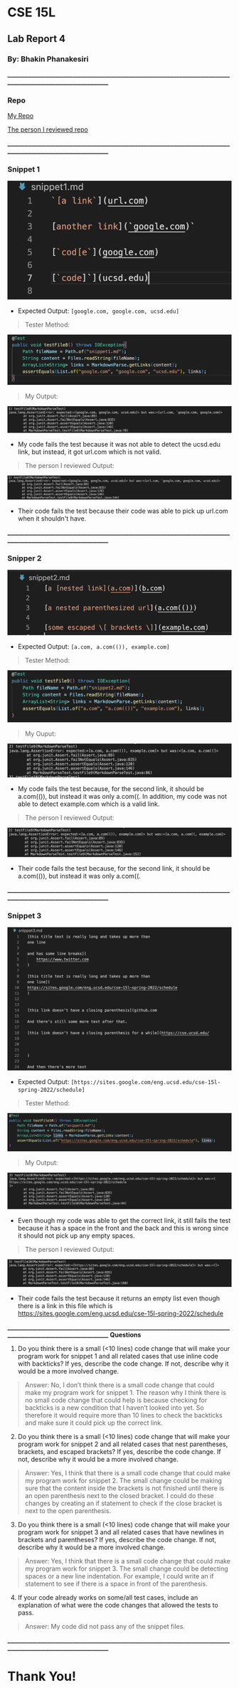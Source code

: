 # CSE 15L
## Lab Report 4
### By: Bhakin Phanakesiri 

**_____________________________________________________________________________________________________________**
### **Repo**

[My Repo](https://github.com/bhakin/markdown-parser)

[The person I reviewed repo](https://github.com/Trinnnn/markdown-parser)

**_____________________________________________________________________________________________________________**
### **Snippet 1**

![pic1](snippet1.png)
- Expected Output: ```[google.com, google.com, ucsd.edu]```

> Tester Method:

![test1](Tester1.png)


> My Output: 

![output1](myoutput1.png)

- My code fails the test because it was not able to detect the ucsd.edu link, but instead, it got url.com which is not valid. 



> The person I reviewed Output:

![output2](Reviewed1.png)

- Their code fails the test because their code was able to pick up url.com when it shouldn't have. 




**_____________________________________________________________________________________________________________**
### **Snipper 2**

![pic2](snippet2.png)
- Expected Output: ```[a.com, a.com(()), example.com]```

> Tester Method:

![test2](Tester2.png) 


> My Ouput:

![output3](myoutput2.png)
- My code fails the test because, for the second link, it should be a.com(()), but instead it was only a.com((. In addition, my code was not able to detect example.com which is a valid link. 


> The person I reviewed Output: 

![output4](Reviewed2.png)
- Their code fails the test because, for the second link, it should be a.com(()), but instead it was only a.com((.



**_____________________________________________________________________________________________________________**
### **Snippet 3**

![pic3](snippet3.png)
- Expected Output: ```[https://sites.google.com/eng.ucsd.edu/cse-15l-spring-2022/schedule]```

> Tester Method:

![test3](Tester3.png)


> My Output:

![output5](myoutput3.png)
- Even though my code was able to get the correct link, it still fails the test because it has a space in the front and the back and this is wrong since it should not pick up any empty spaces. 


> The person I reviewed Output: 

![output6](Reviewed3.png)

- Their code fails the test because it returns an empty list even though there is a link in this file which is https://sites.google.com/eng.ucsd.edu/cse-15l-spring-2022/schedule



**_____________________________________________________________________________________________________________**
**Questions**

1) Do you think there is a small (<10 lines) code change that will make your program work for snippet 1 and all related cases that use inline code with backticks? If yes, describe the code change. If not, describe why it would be a more involved change.

>Answer: No, I don’t think there is a small code change that could make my program work for snippet 1. The reason why I think there is no small code change that could help is because checking for backticks is a new condition that I haven’t looked into yet. So therefore it would require more than 10 lines to check the backticks and make sure it could pick up the correct link.


2) Do you think there is a small (<10 lines) code change that will make your program work for snippet 2 and all related cases that nest parentheses, brackets, and escaped brackets? If yes, describe the code change. If not, describe why it would be a more involved change.

>Answer: Yes, I think that there is a small code change that could make my program work for snippet 2. The small change could be making sure that the content inside the brackets is not finished until there is an open parenthesis next to the closed bracket. I could do these changes by creating an if statement to check if the close bracket is next to the open parenthesis. 


3) Do you think there is a small (<10 lines) code change that will make your program work for snippet 3 and all related cases that have newlines in brackets and parentheses? If yes, describe the code change. If not, describe why it would be a more involved change.

>Answer: Yes, I think that there is a small code change that could make my program work for snippet 3. The small change could be detecting spaces or a new line indentation. For example, I could write an if statement to see if there is a space in front of the parenthesis. 

4) If your code already works on some/all test cases, include an explanation of what were the code changes that allowed the tests to pass.

>Answer: My code did not pass any of the snippet files. 

**_____________________________________________________________________________________________________________**
# Thank You!